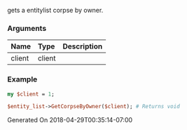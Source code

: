 gets a entitylist corpse by owner.
### Arguments
**Name**|**Type**|**Description**
:---|:---|:---
client|client|

### Example

```perl
my $client = 1;

$entity_list->GetCorpseByOwner($client); # Returns void
```


Generated On 2018-04-29T00:35:14-07:00